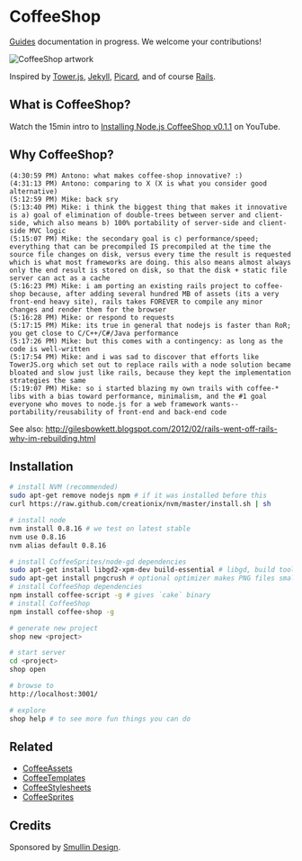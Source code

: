 # CoffeeShop

[Guides](http://mikesmullin.github.com/coffee-shop-docs/) documentation in progress. We welcome your contributions!

![CoffeeShop artwork](https://raw.github.com/mikesmullin/coffee-shop/stable/skeleton/static/public/images/coffee-shop.png)

Inspired by [Tower.js](http://towerjs.org/), [Jekyll](https://github.com/mojombo/jekyll), [Picard](https://github.com/dantebronto/picard), and of course [Rails](http://rubyonrails.org/).

## What is CoffeeShop?

Watch the 15min intro to [Installing Node.js CoffeeShop v0.1.1](http://youtu.be/sdVvesNOn6g) on YouTube.

## Why CoffeeShop?

    (4:30:59 PM) Antono: what makes coffee-shop innovative? :)
    (4:31:13 PM) Antono: comparing to X (X is what you consider good alternative)
    (5:12:59 PM) Mike: back sry
    (5:13:40 PM) Mike: i think the biggest thing that makes it innovative is a) goal of elimination of double-trees between server and client-side, which also means b) 100% portability of server-side and client-side MVC logic 
    (5:15:07 PM) Mike: the secondary goal is c) performance/speed; everything that can be precompiled IS precompiled at the time the source file changes on disk, versus every time the result is requested which is what most frameworks are doing. this also means almost always only the end result is stored on disk, so that the disk + static file server can act as a cache
    (5:16:23 PM) Mike: i am porting an existing rails project to coffee-shop because, after adding several hundred MB of assets (its a very front-end heavy site), rails takes FOREVER to compile any minor changes and render them for the browser
    (5:16:28 PM) Mike: or respond to requests
    (5:17:15 PM) Mike: its true in general that nodejs is faster than RoR; you get close to C/C++/C#/Java performance
    (5:17:26 PM) Mike: but this comes with a contingency: as long as the code is well-written
    (5:17:54 PM) Mike: and i was sad to discover that efforts like TowerJS.org which set out to replace rails with a node solution became bloated and slow just like rails, because they kept the implementation strategies the same
    (5:19:07 PM) Mike: so i started blazing my own trails with coffee-* libs with a bias toward performance, minimalism, and the #1 goal everyone who moves to node.js for a web framework wants--portability/reusability of front-end and back-end code

See also: http://gilesbowkett.blogspot.com/2012/02/rails-went-off-rails-why-im-rebuilding.html

## Installation

```bash
# install NVM (recommended)
sudo apt-get remove nodejs npm # if it was installed before this
curl https://raw.github.com/creationix/nvm/master/install.sh | sh

# install node
nvm install 0.8.16 # we test on latest stable
nvm use 0.8.16
nvm alias default 0.8.16

# install CoffeeSprites/node-gd dependencies
sudo apt-get install libgd2-xpm-dev build-essential # libgd, build tools
sudo apt-get install pngcrush # optional optimizer makes PNG files smaller
# install CoffeeShop dependencies
npm install coffee-script -g # gives `cake` binary
# install CoffeeShop
npm install coffee-shop -g

# generate new project
shop new <project>

# start server
cd <project>
shop open

# browse to
http://localhost:3001/

# explore
shop help # to see more fun things you can do
```

## Related

* [CoffeeAssets](https://github.com/mikesmullin/coffee-assets)
* [CoffeeTemplates](https://github.com/mikesmullin/coffee-templates)
* [CoffeeStylesheets](https://github.com/mikesmullin/coffee-stylesheets)
* [CoffeeSprites](https://github.com/mikesmullin/coffee-sprites)

## Credits

Sponsored by [Smullin Design](http://www.smullindesign.com/).
